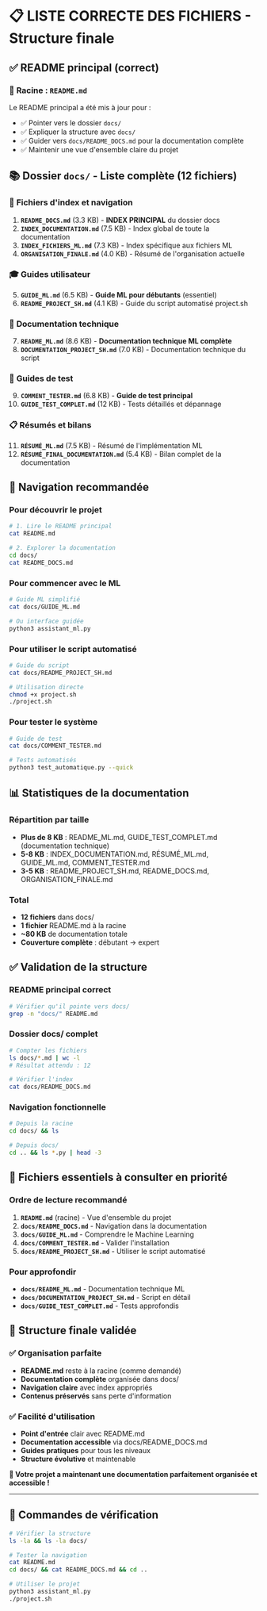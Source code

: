 # 📋 LISTE CORRECTE DES FICHIERS - Structure finale

## ✅ **README principal (correct)**

### 📄 **Racine : `README.md`**
Le README principal a été mis à jour pour :
- ✅ Pointer vers le dossier `docs/` 
- ✅ Expliquer la structure avec `docs/`
- ✅ Guider vers `docs/README_DOCS.md` pour la documentation complète
- ✅ Maintenir une vue d'ensemble claire du projet

## 📚 **Dossier `docs/` - Liste complète (12 fichiers)**

### 🎯 **Fichiers d'index et navigation**
1. **`README_DOCS.md`** (3.3 KB) - **INDEX PRINCIPAL** du dossier docs
2. **`INDEX_DOCUMENTATION.md`** (7.5 KB) - Index global de toute la documentation  
3. **`INDEX_FICHIERS_ML.md`** (7.3 KB) - Index spécifique aux fichiers ML
4. **`ORGANISATION_FINALE.md`** (4.0 KB) - Résumé de l'organisation actuelle

### 🎓 **Guides utilisateur**
5. **`GUIDE_ML.md`** (6.5 KB) - **Guide ML pour débutants** (essentiel)
6. **`README_PROJECT_SH.md`** (4.1 KB) - Guide du script automatisé project.sh

### 🔧 **Documentation technique**
7. **`README_ML.md`** (8.6 KB) - **Documentation technique ML complète**
8. **`DOCUMENTATION_PROJECT_SH.md`** (7.0 KB) - Documentation technique du script

### 🧪 **Guides de test**
9. **`COMMENT_TESTER.md`** (6.8 KB) - **Guide de test principal**
10. **`GUIDE_TEST_COMPLET.md`** (12 KB) - Tests détaillés et dépannage

### 📋 **Résumés et bilans**
11. **`RÉSUMÉ_ML.md`** (7.5 KB) - Résumé de l'implémentation ML
12. **`RÉSUMÉ_FINAL_DOCUMENTATION.md`** (5.4 KB) - Bilan complet de la documentation

## 🚀 **Navigation recommandée**

### **Pour découvrir le projet**
```bash
# 1. Lire le README principal
cat README.md

# 2. Explorer la documentation
cd docs/
cat README_DOCS.md
```

### **Pour commencer avec le ML**
```bash
# Guide ML simplifié
cat docs/GUIDE_ML.md

# Ou interface guidée
python3 assistant_ml.py
```

### **Pour utiliser le script automatisé**
```bash
# Guide du script
cat docs/README_PROJECT_SH.md

# Utilisation directe
chmod +x project.sh
./project.sh
```

### **Pour tester le système**
```bash
# Guide de test
cat docs/COMMENT_TESTER.md

# Tests automatisés
python3 test_automatique.py --quick
```

## 📊 **Statistiques de la documentation**

### **Répartition par taille**
- **Plus de 8 KB** : README_ML.md, GUIDE_TEST_COMPLET.md (documentation technique)
- **5-8 KB** : INDEX_DOCUMENTATION.md, RÉSUMÉ_ML.md, GUIDE_ML.md, COMMENT_TESTER.md
- **3-5 KB** : README_PROJECT_SH.md, README_DOCS.md, ORGANISATION_FINALE.md

### **Total**
- **12 fichiers** dans docs/
- **1 fichier** README.md à la racine
- **~80 KB** de documentation totale
- **Couverture complète** : débutant → expert

## ✅ **Validation de la structure**

### **README principal correct**
```bash
# Vérifier qu'il pointe vers docs/
grep -n "docs/" README.md
```

### **Dossier docs/ complet**
```bash
# Compter les fichiers
ls docs/*.md | wc -l
# Résultat attendu : 12

# Vérifier l'index
cat docs/README_DOCS.md
```

### **Navigation fonctionnelle**
```bash
# Depuis la racine
cd docs/ && ls

# Depuis docs/
cd .. && ls *.py | head -3
```

## 🎯 **Fichiers essentiels à consulter en priorité**

### **Ordre de lecture recommandé**
1. **`README.md`** (racine) - Vue d'ensemble du projet
2. **`docs/README_DOCS.md`** - Navigation dans la documentation
3. **`docs/GUIDE_ML.md`** - Comprendre le Machine Learning
4. **`docs/COMMENT_TESTER.md`** - Valider l'installation
5. **`docs/README_PROJECT_SH.md`** - Utiliser le script automatisé

### **Pour approfondir**
- **`docs/README_ML.md`** - Documentation technique ML
- **`docs/DOCUMENTATION_PROJECT_SH.md`** - Script en détail
- **`docs/GUIDE_TEST_COMPLET.md`** - Tests approfondis

## 🎉 **Structure finale validée**

### ✅ **Organisation parfaite**
- **README.md** reste à la racine (comme demandé)
- **Documentation complète** organisée dans docs/
- **Navigation claire** avec index appropriés
- **Contenus préservés** sans perte d'information

### ✅ **Facilité d'utilisation**
- **Point d'entrée** clair avec README.md
- **Documentation accessible** via docs/README_DOCS.md
- **Guides pratiques** pour tous les niveaux
- **Structure évolutive** et maintenable

**🎯 Votre projet a maintenant une documentation parfaitement organisée et accessible !**

---

## 🚀 **Commandes de vérification**

```bash
# Vérifier la structure
ls -la && ls -la docs/

# Tester la navigation
cat README.md
cd docs/ && cat README_DOCS.md && cd ..

# Utiliser le projet
python3 assistant_ml.py
./project.sh
```
